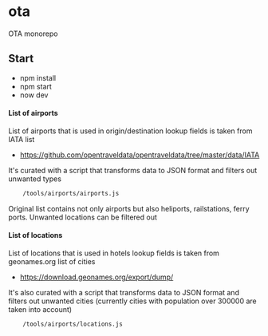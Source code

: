 # ota
OTA monorepo


## Start
* npm install
* npm start
* now dev


#### List of airports
List of airports that is used in origin/destination lookup fields is taken from IATA list
* https://github.com/opentraveldata/opentraveldata/tree/master/data/IATA

It's curated with a script that transforms data to JSON format and filters out unwanted types

```bash
    /tools/airports/airports.js
```
Original list contains not only airports but also heliports, railstations, ferry ports.
Unwanted locations can be filtered out



#### List of locations
List of locations that is used in hotels lookup fields is taken from geonames.org list of cities
* https://download.geonames.org/export/dump/

It's also curated with a script that transforms data to JSON format and filters out unwanted cities (currently cities with population over 300000 are taken into account)

```bash
    /tools/airports/locations.js
```
